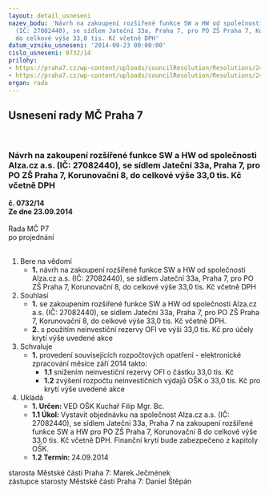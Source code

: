 ```yaml
---
layout: detail_usneseni
nazev_bodu: 'Návrh na zakoupení rozšířené funkce SW a HW od společnosti Alza.cz a.s.
  (IČ: 27082440), se sídlem Jateční 33a, Praha 7, pro PO ZŠ Praha 7, Korunovační 8,
  do celkové výše 33,0 tis. Kč včetně DPH'
datum_vzniku_usneseni: '2014-09-23 00:00:00'
cislo_usneseni: 0732/14
prilohy:
- https://praha7.cz/wp-content/uploads/councilResolution/Resolutions/24649/44-14-zadost_swith_kuchar_final.doc
- https://praha7.cz/wp-content/uploads/councilResolution/Resolutions/24649/44-14-vypis_isor_558915.pdf
organ: rada
---
```

<div id="ucUsn_pList" class="usn">
	<span><h2>Usnesení rady MČ Praha 7 </h2>
<br></span><div class="standBody">
<span><h3>Návrh na zakoupení rozšířené funkce SW a HW od společnosti Alza.cz a.s. (IČ: 27082440), se sídlem Jateční 33a, Praha 7, pro PO ZŠ Praha 7, Korunovační 8, do celkové výše 33,0 tis. Kč včetně DPH</h3></span><div class="center">
		<strong>č. 0732/14</strong><br>
	</div>
<div class="center">
		<strong>Ze dne 23.09.2014</strong><br><br>
	</div>Rada MČ P7<br> po projednání<br><br><ol>
<li>Bere na vědomí<ul><li>
<strong>1.</strong> návrh na zakoupení rozšířené funkce SW a HW od společnosti Alza.cz a.s. (IČ: 27082440), se sídlem Jateční 33a, Praha 7, pro PO ZŠ Praha 7, Korunovační 8,  do celkové výše 33,0 tis. Kč včetně DPH</li></ul>
</li>
<li>Souhlasí<ul>
<li>
<strong>1.</strong> se zakoupením rozšířené funkce SW a HW od společnosti Alza.cz a.s. (IČ: 27082440), se sídlem Jateční 33a, Praha 7, pro PO ZŠ Praha 7, Korunovační 8,  do celkové výše 33,0 tis. Kč včetně DPH.</li>
<li>
<strong>2.</strong> s použitím neinvestiční rezervy OFI ve výši 33,0 tis. Kč pro účely krytí výše uvedené akce</li>
</ul>
</li>
<li>Schvaluje<ul><li>
<strong>1.</strong> provedení souvisejících rozpočtových opatření - elektronické zpracování měsíce září 2014 takto:<ul>
<li>
<strong>1.1</strong> snížením neinvestiční rezervy OFI o částku 33,0 tis. Kč</li>
<li>
<strong>1.2</strong> zvýšení rozpočtu neinvestičních výdajů OŠK o 33,0 tis. Kč pro krytí výše uvedené akce       </li>
</ul>
</li></ul>
</li>
<li>Ukládá<ul>
<li>
<strong>1. Určen: </strong>VED OŠK Kuchař Filip Mgr. Bc.</li>
<li>
<strong>1.1 Úkol: </strong>Vystavit objednávku na společnost Alza.cz a.s. (IČ: 27082440), se sídlem Jateční 33a, Praha 7 na zakoupení rozšířené funkce SW a HW pro PO ZŠ Praha 7, Korunovační 8 do celkové výše 33,0 tis. Kč včetně DPH. Finanční krytí bude zabezpečeno z kapitoly OŠK.</li>
<li>
<strong>1.2 Termín: </strong>24.09.2014</li>
</ul>
</li>
</ol>starosta Městské části Praha 7: Marek Ječmének<br>zástupce starosty Městské části Praha 7: Daniel Štěpán 
</div>
</div>